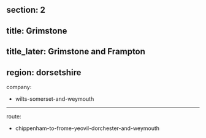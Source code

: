 section: 2
----
title: Grimstone
----
title_later: Grimstone and Frampton
----
region: dorsetshire
----
company:
- wilts-somerset-and-weymouth
----
route:
- chippenham-to-frome-yeovil-dorchester-and-weymouth
